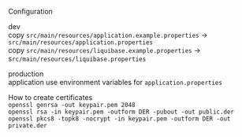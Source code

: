Configuration

dev  
copy `src/main/resources/application.example.properties` -> `src/main/resources/application.properties`  
copy `src/main/resources/liquibase.example.properties` -> s`rc/main/resources/liquibase.properties`  

production  
application use environment variables for `application.properties`


How to create certificates  
`openssl genrsa -out keypair.pem 2048`  
`openssl rsa -in keypair.pem -outform DER -pubout -out public.der`  
`openssl pkcs8 -topk8 -nocrypt -in keypair.pem -outform DER -out private.der`  
